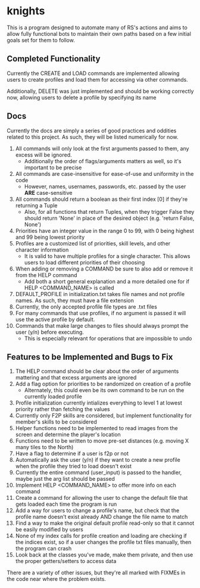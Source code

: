 # knights
This is a program designed to automate many of RS's actions and aims to allow fully functional bots to maintain their own paths based on a few initial goals set for them to follow.

## Completed Functionality
Currently the CREATE and LOAD commands are implemented allowing users to create profiles and load them for accessing via other commands.

Additionally, DELETE was just implemented and should be working correctly now, allowing users to delete a profile by specifying its name

## Docs
Currently the docs are simply a series of good practices and oddities related to this project. As such, they will be listed numerically for now.
1. All commands will only look at the first arguments passed to them, any excess will be ignored.
    * Additionally the order of flags/arguments matters as well, so it's important to be precise
2. All commands are case-insensitive for ease-of-use and uniformity in the code
    * However, names, usernames, passwords, etc. passed by the user **ARE** case-sensitive
3. All commands should return a boolean as their first index [0] if they're returning a Tuple
    * Also, for all functions that return Tuples, when they trigger False they should return 'None' in place of the desired object (e.g. 'return False, None')
4. Priorities have an integer value in the range 0 to 99, with 0 being highest and 99 being lowest priority
5. Profiles are a customized list of priorities, skill levels, and other character information
    * It is valid to have multiple profiles for a single character. This allows users to load different priorities of their choosing
6. When adding or removing a COMMAND be sure to also add or remove it from the HELP command
    * Add both a short general explanation and a more detailed one for if HELP <COMMAND_NAME> is called
7. DEFAULT_PROFILE in initialization.txt takes file names and not profile names. As such, they must have a file extension
8. Currently, the only accepted profile file types are .txt files
9. For many commands that use profiles, if no argument is passed it will use the active profile by default.
10. Commands that make large changes to files should always prompt the user (y/n) before executing.
    * This is especially relevant for operations that are impossible to undo

## Features to be Implemented and Bugs to Fix
1. The HELP command should be clear about the order of arguments mattering and that excess arguments are ignored
2. Add a flag option for priorities to be randomized on creation of a profile
    * Alternately, this could even be its own command to be run on the currently loaded profile
3. Profile initialization currently intializes everything to level 1 at lowest priority rather than fetching the values
4. Currently only F2P skills are considered, but implement functionality for member's skills to be considered
5. Helper functions need to be implemented to read images from the screen and determine the player's location
6. Functions need to be written to move pre-set distances (e.g. moving X many tiles to the North)
7. Have a flag to determine if a user is f2p or not
8. Automatically ask the user (y/n) if they want to create a new profile when the profile they tried to load doesn't exist
9. Currently the entire command (user_input) is passed to the handler, maybe just the arg list should be passed
10. Implement HELP <COMMAND_NAME> to offer more info on each command
11. Create a command for allowing the user to change the default file that gets loaded each time the program is run
12. Add a way for users to change a profile's name, but check that the profile name doesn't exist already AND change the file name to match
13. Find a way to make the original default profile read-only so that it cannot be easily modified by users
14. None of my index calls for profile creation and loading are checking if the indices exist, so if a user changes the profile txt files manually, then the program can crash
15. Look back at the classes you've made, make them private, and then use the proper getters/setters to access data

There are a variety of other issues, but they're all marked with FIXMEs in the code near where the problem exists.
